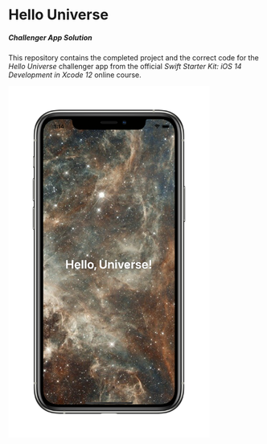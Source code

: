 # Hello Universe
##### Challenger App Solution

This repository contains the completed project and the correct code for the *Hello Universe* challenger app from the official *Swift Starter Kit: iOS 14 Development in Xcode 12* online course.

<img src="Resources/HelloUniverse_AppComplete.png" width="400"/>
